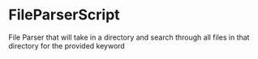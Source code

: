 # FileParserScript
File Parser that will take in a directory and search through all files in that directory for the provided keyword

